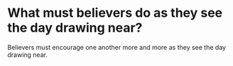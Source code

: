 # What must believers do as they see the day drawing near?

Believers must encourage one another more and more as they see the day drawing near.
